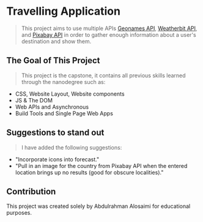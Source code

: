 # Travelling Application

>This project aims to use multiple APIs [Geonames API](http://www.geonames.org/export/web-services.html), [Weatherbit API](https://www.weatherbit.io/api/weather-current), and [Pixabay API](https://pixabay.com/api/docs/) in order to gather enough information about a user's destination and show them.


## The Goal of This Project
>This project is the capstone, it contains all previous skills learned through the nanodegree such as:
- CSS, Website Layout, Website components
- JS & The DOM
- Web APIs and Asynchronous
- Build Tools and Single Page Web Apps

## Suggestions to stand out
>I have added the following suggestions:
- "Incorporate icons into forecast."
- "Pull in an image for the country from Pixabay API when the entered location brings up no results (good for obscure localities)."

## Contribution
This project was created solely by Abdulrahman Alosaimi for educational purposes.

